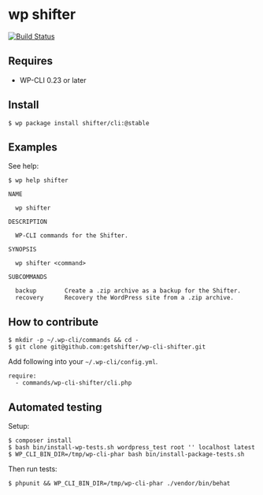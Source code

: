# wp shifter

[![Build Status](https://travis-ci.org/getshifter/wp-cli-shifter.svg?branch=master)](https://travis-ci.org/getshifter/wp-cli-shifter)

## Requires

* WP-CLI 0.23 or later

## Install

```
$ wp package install shifter/cli:@stable
```

## Examples

See help:

```
$ wp help shifter

NAME

  wp shifter

DESCRIPTION

  WP-CLI commands for the Shifter.

SYNOPSIS

  wp shifter <command>

SUBCOMMANDS

  backup        Create a .zip archive as a backup for the Shifter.
  recovery      Recovery the WordPress site from a .zip archive.

```

## How to contribute

```
$ mkdir -p ~/.wp-cli/commands && cd -
$ git clone git@github.com:getshifter/wp-cli-shifter.git
```

Add following into your `~/.wp-cli/config.yml`.

```
require:
  - commands/wp-cli-shifter/cli.php
```

## Automated testing

Setup:

```
$ composer install
$ bash bin/install-wp-tests.sh wordpress_test root '' localhost latest
$ WP_CLI_BIN_DIR=/tmp/wp-cli-phar bash bin/install-package-tests.sh
```

Then run tests:

```
$ phpunit && WP_CLI_BIN_DIR=/tmp/wp-cli-phar ./vendor/bin/behat
```

